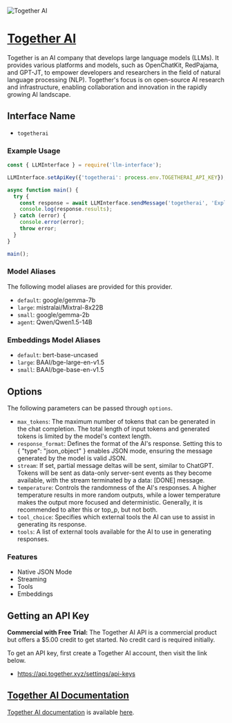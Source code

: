 ![Together AI](https://cdn.prod.website-files.com/64f6f2c0e3f4c5a91c1e823a/654692b86325351d86c33550_og-hp.jpg)

# [Together AI](https://together.xyz)

Together is an AI company that develops large language models (LLMs). It provides various platforms and models, such as OpenChatKit, RedPajama, and GPT-JT, to empower developers and researchers in the field of natural language processing (NLP). Together's focus is on open-source AI research and infrastructure, enabling collaboration and innovation in the rapidly growing AI landscape.

## Interface Name

- `togetherai`

### Example Usage

```javascript
const { LLMInterface } = require('llm-interface');

LLMInterface.setApiKey({'togetherai': process.env.TOGETHERAI_API_KEY});

async function main() {
  try {
    const response = await LLMInterface.sendMessage('togetherai', 'Explain the importance of low latency LLMs.');
    console.log(response.results);
  } catch (error) {
    console.error(error);
    throw error;
  }
}

main();
```

### Model Aliases

The following model aliases are provided for this provider. 

- `default`: google/gemma-7b
- `large`: mistralai/Mixtral-8x22B
- `small`: google/gemma-2b
- `agent`: Qwen/Qwen1.5-14B

### Embeddings Model Aliases

- `default`: bert-base-uncased
- `large`: BAAI/bge-large-en-v1.5
- `small`: BAAI/bge-base-en-v1.5 


## Options

The following parameters can be passed through `options`.

- `max_tokens`: The maximum number of tokens that can be generated in the chat completion. The total length of input tokens and generated tokens is limited by the model's context length.
- `response_format`: Defines the format of the AI's response. Setting this to { "type": "json_object" } enables JSON mode, ensuring the message generated by the model is valid JSON.
- `stream`: If set, partial message deltas will be sent, similar to ChatGPT. Tokens will be sent as data-only server-sent events as they become available, with the stream terminated by a data: [DONE] message.
- `temperature`: Controls the randomness of the AI's responses. A higher temperature results in more random outputs, while a lower temperature makes the output more focused and deterministic. Generally, it is recommended to alter this or top_p, but not both.
- `tool_choice`: Specifies which external tools the AI can use to assist in generating its response.
- `tools`: A list of external tools available for the AI to use in generating responses.


### Features

- Native JSON Mode
- Streaming
- Tools
- Embeddings


## Getting an API Key

**Commercial with Free Trial:** The Together AI API is a commercial product but offers a $5.00 credit to get started. No credit card is required initially.

To get an API key, first create a Together AI account, then visit the link below.

- https://api.together.xyz/settings/api-keys


## [Together AI Documentation](https://docs.together.ai/docs/introduction)

[Together AI documentation](https://docs.together.ai/docs/introduction) is available [here](https://docs.together.ai/docs/introduction).
